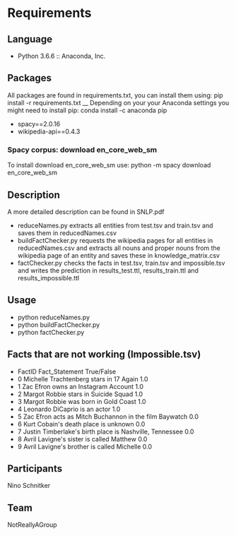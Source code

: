 # Requirements
## Language
- Python 3.6.6 :: Anaconda, Inc.
## Packages
All packages are found in requirements.txt, you can install them using: pip install -r requirements.txt __
Depending on your your Anaconda settings you might need to install pip: conda install -c anaconda pip
- spacy==2.0.16
- wikipedia-api==0.4.3
### Spacy corpus: download en_core_web_sm
To install download en_core_web_sm use: python -m spacy download en_core_web_sm
## Description
A more detailed description can be found in SNLP.pdf
- reduceNames.py extracts all entities from test.tsv and train.tsv and saves them in reducedNames.csv
- buildFactChecker.py requests the wikipedia pages for all entities in reducedNames.csv and extracts all nouns and proper nouns from the wikipedia page of an entity and saves these in knowledge_matrix.csv
- factChecker.py checks the facts in test.tsv, train.tsv and impossible.tsv and writes the prediction in results_test.ttl, results_train.ttl and results_impossible.ttl
## Usage
- python reduceNames.py
- python buildFactChecker.py
- python factChecker.py
## Facts that are not working (Impossible.tsv)
- FactID	Fact_Statement	True/False
- 0	Michelle Trachtenberg stars in 17 Again	1.0
- 1	Zac Efron owns an Instagram Account	1.0
- 2	Margot Robbie stars in Suicide Squad	1.0
- 3	Margot Robbie was born in Gold Coast	1.0
- 4	Leonardo DiCaprio is an actor	1.0
- 5	Zac Efron acts as Mitch Buchannon in the film Baywatch	0.0
- 6	Kurt Cobain's death place is unknown	0.0
- 7	Justin Timberlake's birth place is Nashville, Tennessee	0.0
- 8	Avril Lavigne's sister is called Matthew	0.0
- 9	Avril Lavigne's brother is called Michelle	0.0
## Participants
Nino Schnitker
## Team
NotReallyAGroup